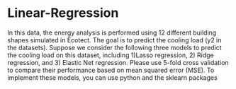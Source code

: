 # Linear-Regression
In this data, the energy analysis is performed using 12 different building shapes simulated in Ecotect. The goal is to predict the cooling load (y2 in the datasets).
Suppose we consider the following three models to predict the cooling load on this dataset, including 
1)Lasso regression, 
2) Ridge regression, and 
3) Elastic Net regression. 
Please use 5-fold cross validation to compare their performance based on mean squared error (MSE). To implement these models, you can use python and the sklearn packages
